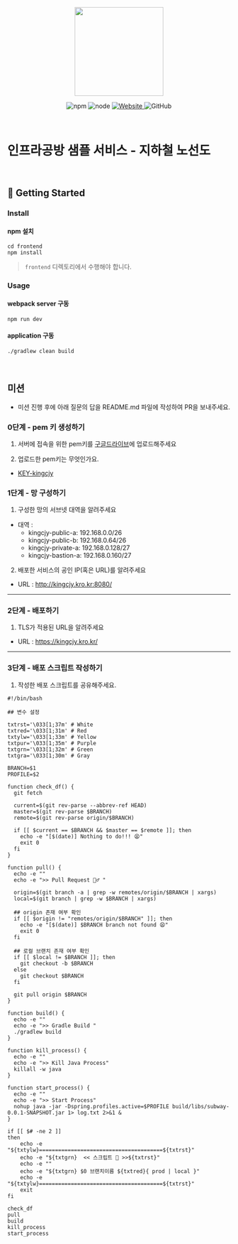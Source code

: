 <p align="center">
    <img width="200px;" src="https://raw.githubusercontent.com/woowacourse/atdd-subway-admin-frontend/master/images/main_logo.png"/>
</p>
<p align="center">
  <img alt="npm" src="https://img.shields.io/badge/npm-%3E%3D%205.5.0-blue">
  <img alt="node" src="https://img.shields.io/badge/node-%3E%3D%209.3.0-blue">
  <a href="https://edu.nextstep.camp/c/R89PYi5H" alt="nextstep atdd">
    <img alt="Website" src="https://img.shields.io/website?url=https%3A%2F%2Fedu.nextstep.camp%2Fc%2FR89PYi5H">
  </a>
  <img alt="GitHub" src="https://img.shields.io/github/license/next-step/atdd-subway-service">
</p>

<br>

# 인프라공방 샘플 서비스 - 지하철 노선도

<br>

## 🚀 Getting Started

### Install
#### npm 설치
```
cd frontend
npm install
```
> `frontend` 디렉토리에서 수행해야 합니다.

### Usage
#### webpack server 구동
```
npm run dev
```
#### application 구동
```
./gradlew clean build
```
<br>

## 미션

* 미션 진행 후에 아래 질문의 답을 README.md 파일에 작성하여 PR을 보내주세요.

### 0단계 - pem 키 생성하기

1. 서버에 접속을 위한 pem키를 [구글드라이브](https://drive.google.com/drive/folders/1dZiCUwNeH1LMglp8dyTqqsL1b2yBnzd1?usp=sharing)에 업로드해주세요

2. 업로드한 pem키는 무엇인가요.
- [KEY-kingcjy](https://drive.google.com/file/d/1RnunDPXPlKbvLAwgEPi46cN0Z8L4zZ9s/view?usp=sharing)

### 1단계 - 망 구성하기
1. 구성한 망의 서브넷 대역을 알려주세요
- 대역 :
    - kingcjy-public-a: 192.168.0.0/26
    - kingcjy-public-b: 192.168.0.64/26
    - kingcjy-private-a: 192.168.0.128/27
    - kingcjy-bastion-a: 192.168.0.160/27

2. 배포한 서비스의 공인 IP(혹은 URL)를 알려주세요

- URL : http://kingcjy.kro.kr:8080/



---

### 2단계 - 배포하기
1. TLS가 적용된 URL을 알려주세요

- URL : https://kingcjy.kro.kr/

---

### 3단계 - 배포 스크립트 작성하기

1. 작성한 배포 스크립트를 공유해주세요.

```shell
#!/bin/bash

## 변수 설정

txtrst='\033[1;37m' # White
txtred='\033[1;31m' # Red
txtylw='\033[1;33m' # Yellow
txtpur='\033[1;35m' # Purple
txtgrn='\033[1;32m' # Green
txtgra='\033[1;30m' # Gray

BRANCH=$1
PROFILE=$2

function check_df() {
  git fetch

  current=$(git rev-parse --abbrev-ref HEAD)
  master=$(git rev-parse $BRANCH)
  remote=$(git rev-parse origin/$BRANCH)

  if [[ $current == $BRANCH && $master == $remote ]]; then
    echo -e "[$(date)] Nothing to do!!! 😫"
    exit 0
  fi
}

function pull() {
  echo -e ""
  echo -e ">> Pull Request 🏃♂️ "

  origin=$(git branch -a | grep -w remotes/origin/$BRANCH | xargs)
  local=$(git branch | grep -w $BRANCH | xargs)

  ## origin 존재 여부 확인
  if [[ $origin != "remotes/origin/$BRANCH" ]]; then
    echo -e "[$(date)] $BRANCH branch not found 😫"
    exit 0
  fi

  ## 로컬 브랜치 존재 여부 확인
  if [[ $local != $BRANCH ]]; then
    git checkout -b $BRANCH
  else
    git checkout $BRANCH
  fi

  git pull origin $BRANCH
}

function build() {
  echo -e ""
  echo -e ">> Gradle Build "
  ./gradlew build
}

function kill_process() {
  echo -e ""
  echo -e ">> Kill Java Process"
  killall -w java
}

function start_process() {
  echo -e ""
  echo -e ">> Start Process"
  nohup java -jar -Dspring.profiles.active=$PROFILE build/libs/subway-0.0.1-SNAPSHOT.jar 1> log.txt 2>&1 &
}

if [[ $# -ne 2 ]]
then
    echo -e "${txtylw}=======================================${txtrst}"
    echo -e "${txtgrn}  << 스크립트 🧐 >>${txtrst}"
    echo -e ""
    echo -e "${txtgrn} $0 브랜치이름 ${txtred}{ prod | local }"
    echo -e "${txtylw}=======================================${txtrst}"
    exit
fi

check_df
pull
build
kill_process
start_process
```
